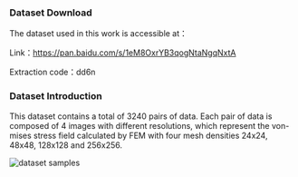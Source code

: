  
### Dataset Download

The dataset used in this work is accessible at：

Link：[https://pan.baidu.com/s/1eM8OxrYB3qogNtaNgqNxtA ](https://pan.baidu.com/s/1eM8OxrYB3qogNtaNgqNxtA)

Extraction code：dd6n

### Dataset Introduction

This dataset contains a total of 3240 pairs of data. Each pair of data is composed of 4 images with different resolutions, which represent the von-mises stress field calculated by FEM with four mesh densities 24x24, 48x48, 128x128 and 256x256.

![dataset samples](https://i.loli.net/2021/03/11/XR84QkVbG6SteZv.png)
